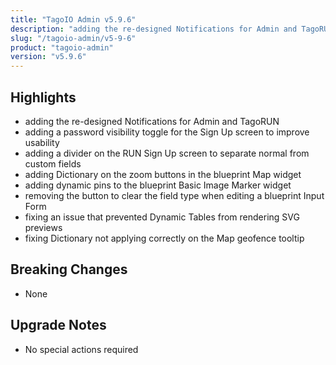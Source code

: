 ```yaml
---
title: "TagoIO Admin v5.9.6"
description: "adding the re-designed Notifications for Admin and TagoRUN"
slug: "/tagoio-admin/v5-9-6"
product: "tagoio-admin"
version: "v5.9.6"
---
```


## Highlights

- adding the re-designed Notifications for Admin and TagoRUN
- adding a password visibility toggle for the Sign Up screen to improve usability
- adding a divider on the RUN Sign Up screen to separate normal from custom fields
- adding Dictionary on the zoom buttons in the blueprint Map widget
- adding dynamic pins to the blueprint Basic Image Marker widget
- removing the button to clear the field type when editing a blueprint Input Form
- fixing an issue that prevented Dynamic Tables from rendering SVG previews
- fixing Dictionary not applying correctly on the Map geofence tooltip

## Breaking Changes

- None

## Upgrade Notes

- No special actions required
